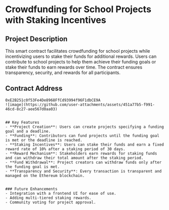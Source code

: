 # Crowdfunding for School Projects with Staking Incentives

## Project Description
This smart contract facilitates crowdfunding for school projects while incentivizing users to stake their funds for additional rewards. Users can contribute to school projects to help them achieve their funding goals or stake their funds to earn rewards over time. The contract ensures transparency, security, and rewards for all participants.

## Contract Address
```
0xE2B251c0f53Fe4De8968FfCd93994f96F1dbCE9A
![image](https://github.com/user-attachments/assets/451a77b5-f991-46cd-8c27-aee567d0aa03)


## Key Features
- **Project Creation**: Users can create projects specifying a funding goal and a deadline.
- **Funding**: Contributors can fund projects until the funding goal is met or the deadline is reached.
- **Staking Incentives**: Users can stake their funds and earn a fixed reward rate of 10% after a staking period of 30 days.
- **Reward Mechanism**: Stakeholders earn rewards for staking funds and can withdraw their total amount after the staking period.
- **Fund Withdrawal**: Project creators can withdraw funds only after the funding goal is met.
- **Transparency and Security**: Every transaction is transparent and managed on the Ethereum blockchain.


### Future Enhancements
- Integration with a frontend UI for ease of use.
- Adding multi-tiered staking rewards.
- Community voting for project approval.
